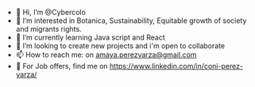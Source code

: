- 👋 Hi, I’m @Cybercolo
- 👀 I’m interested in Botanica, Sustainability, Equitable growth of society and migrants rights.
- 🌱 I’m currently learning Java script and React
- 💞️ I’m looking to create new projects and i'm open to collaborate 
- 📫 How to reach me: on amaya.perezyarza@gmail.com
- 👀 For Job offers, find me on https://www.linkedin.com/in/coni-perez-yarza/ 

<!---
Cybercolo/Cybercolo is a ✨ special ✨ repository because its `README.md` (this file) appears on your GitHub profile.
You can click the Preview link to take a look at your changes.
--->
